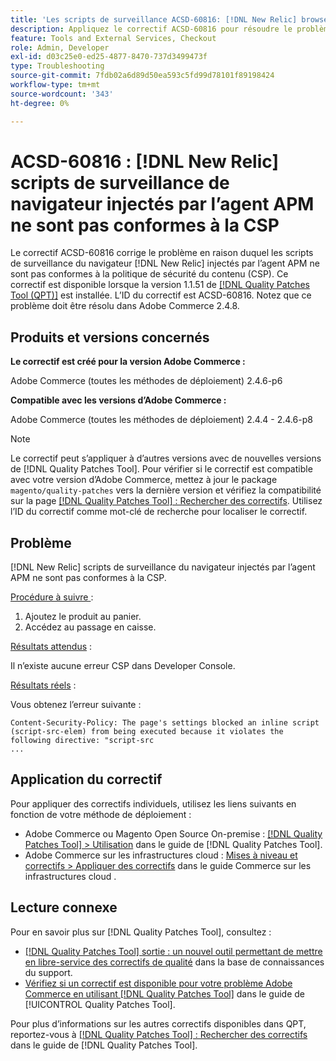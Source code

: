 ```yaml
---
title: 'Les scripts de surveillance ACSD-60816: [!DNL New Relic] browser injectés par l’agent APM ne sont pas conformes à la CSP'
description: Appliquez le correctif ACSD-60816 pour résoudre le problème d’Adobe Commerce où les scripts  [!DNL New Relic]  surveillance du navigateur injectés par l’agent APM ne sont pas conformes à la politique de sécurité du contenu (CSP), ce qui empêche leur exécution.
feature: Tools and External Services, Checkout
role: Admin, Developer
exl-id: d03c25e0-ed25-4877-8470-737d3499473f
type: Troubleshooting
source-git-commit: 7fdb02a6d89d50ea593c5fd99d78101f89198424
workflow-type: tm+mt
source-wordcount: '343'
ht-degree: 0%

---
```


# ACSD-60816 : [!DNL New Relic] scripts de surveillance de navigateur injectés par l’agent APM ne sont pas conformes à la CSP

Le correctif ACSD-60816 corrige le problème en raison duquel les scripts de surveillance du navigateur [!DNL New Relic] injectés par l’agent APM ne sont pas conformes à la politique de sécurité du contenu (CSP). Ce correctif est disponible lorsque la version 1.1.51 de [[!DNL Quality Patches Tool (QPT)]](https://experienceleague.adobe.com/en/docs/commerce-operations/tools/quality-patches-tool/quality-patches-tool-to-self-serve-quality-patches) est installée. L’ID du correctif est ACSD-60816. Notez que ce problème doit être résolu dans Adobe Commerce 2.4.8.

## Produits et versions concernés

**Le correctif est créé pour la version Adobe Commerce :**

Adobe Commerce (toutes les méthodes de déploiement) 2.4.6-p6

**Compatible avec les versions d’Adobe Commerce :**

Adobe Commerce (toutes les méthodes de déploiement) 2.4.4 - 2.4.6-p8

>[!NOTE]
>
>Le correctif peut s’appliquer à d’autres versions avec de nouvelles versions de [!DNL Quality Patches Tool]. Pour vérifier si le correctif est compatible avec votre version d’Adobe Commerce, mettez à jour le package `magento/quality-patches` vers la dernière version et vérifiez la compatibilité sur la page [[!DNL Quality Patches Tool] : Rechercher des correctifs](https://experienceleague.adobe.com/tools/commerce-quality-patches/index.html). Utilisez l’ID du correctif comme mot-clé de recherche pour localiser le correctif.

## Problème

[!DNL New Relic] scripts de surveillance du navigateur injectés par l’agent APM ne sont pas conformes à la CSP.

<u>Procédure à suivre </u> :

1. Ajoutez le produit au panier.
1. Accédez au passage en caisse.

<u>Résultats attendus</u> :

Il n’existe aucune erreur CSP dans Developer Console.

<u>Résultats réels</u> :

Vous obtenez l’erreur suivante :

```
Content-Security-Policy: The page's settings blocked an inline script (script-src-elem) from being executed because it violates the following directive: "script-src 
...
```

## Application du correctif

Pour appliquer des correctifs individuels, utilisez les liens suivants en fonction de votre méthode de déploiement :

* Adobe Commerce ou Magento Open Source On-premise : [[!DNL Quality Patches Tool] > Utilisation](/help/tools/quality-patches-tool/usage.md) dans le guide de [!DNL Quality Patches Tool].
* Adobe Commerce sur les infrastructures cloud : [Mises à niveau et correctifs > Appliquer des correctifs](https://experienceleague.adobe.com/docs/commerce-cloud-service/user-guide/develop/upgrade/apply-patches.html) dans le guide Commerce sur les infrastructures cloud .

## Lecture connexe

Pour en savoir plus sur [!DNL Quality Patches Tool], consultez :

* [[!DNL Quality Patches Tool] sortie : un nouvel outil permettant de mettre en libre-service des correctifs de qualité](https://experienceleague.adobe.com/en/docs/commerce-operations/tools/quality-patches-tool/quality-patches-tool-to-self-serve-quality-patches) dans la base de connaissances du support.
* [Vérifiez si un correctif est disponible pour votre problème Adobe Commerce en utilisant [!DNL Quality Patches Tool]](/help/tools/quality-patches-tool/patches-available-in-qpt/check-patch-for-magento-issue-with-magento-quality-patches.md) dans le guide de [!UICONTROL Quality Patches Tool].


Pour plus d’informations sur les autres correctifs disponibles dans QPT, reportez-vous à [[!DNL Quality Patches Tool] : Rechercher des correctifs](https://experienceleague.adobe.com/tools/commerce-quality-patches/index.html) dans le guide de [!DNL Quality Patches Tool].

